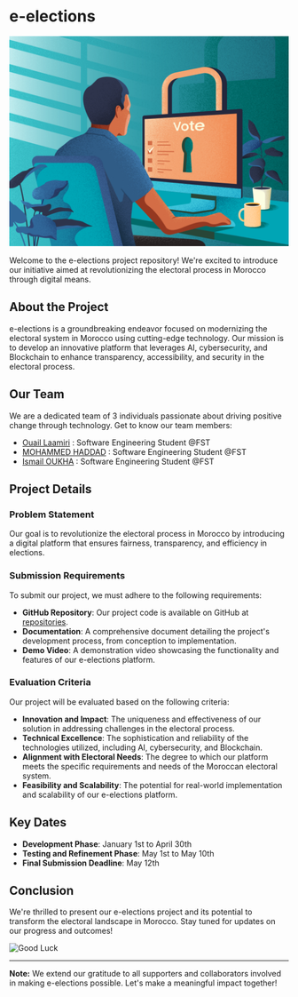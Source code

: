 # e-elections

![e-elections](images/elections.png)

Welcome to the e-elections project repository! We're excited to introduce our initiative aimed at revolutionizing the electoral process in Morocco through digital means.

## About the Project

e-elections is a groundbreaking endeavor focused on modernizing the electoral system in Morocco using cutting-edge technology. Our mission is to develop an innovative platform that leverages AI, cybersecurity, and Blockchain to enhance transparency, accessibility, and security in the electoral process.

## Our Team

We are a dedicated team of 3 individuals passionate about driving positive change through technology. Get to know our team members:

- [Ouail Laamiri](https://www.linkedin.com/in/ouaillaamiri/) : Software Engineering Student @FST
- [MOHAMMED HADDAD](https://www.linkedin.com/in/mohammed-haddad-828507216/) : Software Engineering Student @FST
- [Ismail OUKHA](https://www.linkedin.com/in/ismail-oukha-90a070227/) : Software Engineering Student @FST
## Project Details

### Problem Statement

Our goal is to revolutionize the electoral process in Morocco by introducing a digital platform that ensures fairness, transparency, and efficiency in elections.

### Submission Requirements

To submit our project, we must adhere to the following requirements:

- **GitHub Repository**: Our project code is available on GitHub at [repositories](https://github.com/orgs/e-elections-morroco/repositories).
- **Documentation**: A comprehensive document detailing the project's development process, from conception to implementation.
- **Demo Video**: A demonstration video showcasing the functionality and features of our e-elections platform.

### Evaluation Criteria

Our project will be evaluated based on the following criteria:

- **Innovation and Impact**: The uniqueness and effectiveness of our solution in addressing challenges in the electoral process.
- **Technical Excellence**: The sophistication and reliability of the technologies utilized, including AI, cybersecurity, and Blockchain.
- **Alignment with Electoral Needs**: The degree to which our platform meets the specific requirements and needs of the Moroccan electoral system.
- **Feasibility and Scalability**: The potential for real-world implementation and scalability of our e-elections platform.

## Key Dates

- **Development Phase**: January 1st to April 30th
- **Testing and Refinement Phase**: May 1st to May 10th
- **Final Submission Deadline**: May 12th

## Conclusion

We're thrilled to present our e-elections project and its potential to transform the electoral landscape in Morocco. Stay tuned for updates on our progress and outcomes!

![Good Luck](https://media.giphy.com/media/l41lUJ1YoZB1lHVPG/giphy.gif)

---

**Note:** We extend our gratitude to all supporters and collaborators involved in making e-elections possible. Let's make a meaningful impact together!
